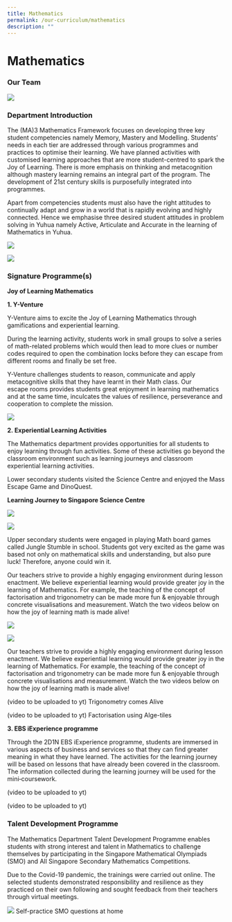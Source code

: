 ```yaml
---
title: Mathematics
permalink: /our-curriculum/mathematics
description: ""
---
```

# **Mathematics**

### Our Team


![](/images/MATH.jpg)

### Department Introduction    

The (MA)3 Mathematics Framework focuses on developing three key student competencies namely Memory, Mastery and Modelling. Students’ needs in each tier are addressed through various programmes and practices to optimise their learning. We have planned activities with customised learning approaches that are more student-centred to spark the Joy of Learning. There is more emphasis on thinking and metacognition although mastery learning remains an integral part of the program. The development of 21st century skills is purposefully integrated into programmes.   
  
Apart from competencies students must also have the right attitudes to continually adapt and grow in a world that is rapidly evolving and highly connected. Hence we emphasise three desired student attitudes in problem solving in Yuhua namely Active, Articulate and Accurate in the learning of Mathematics in Yuhua.

![](/images/math%20framework.jpg)

![](/images/Math%20framewk.jpg)

### Signature Programme(s)

**Joy of Learning Mathematics**

**1\. Y-Venture**

Y-Venture aims to excite the Joy of Learning Mathematics through gamifications and experiential learning.

During the learning activity, students work in small groups to solve a series of math-related problems which would then lead to more clues or number codes required to open the combination locks before they can escape from different rooms and finally be set free.

Y-Venture challenges students to reason, communicate and apply metacognitive skills that they have learnt in their Math class. Our escape rooms provides students great enjoyment in learning mathematics and at the same time, inculcates the values of resilience, perseverance and cooperation to complete the mission.

![](/images/MATH1.jpg)

**2. Experiential Learning Activities**  

The Mathematics department provides opportunities for all students to enjoy learning through fun activities. Some of these activities go beyond the classroom environment such as learning journeys and classroom experiential learning activities.

Lower secondary students visited the Science Centre and enjoyed the Mass Escape Game and DinoQuest.

**Learning Journey to Singapore Science Centre**

![](/images/MATH2.jpg)

![](/images/9abc.jpg)

Upper secondary students were engaged in playing Math board games called Jungle Stumble in school. Students got very excited as the game was based not only on mathematical skills and understanding, but also pure luck! Therefore, anyone could win it. 

Our teachers strive to provide a highly engaging environment during lesson enactment. We believe experiential learning would provide greater joy in the learning of Mathematics. For example, the teaching of the concept of factorisation and trigonometry can be made more fun & enjoyable through concrete visualisations and measurement. Watch the two videos below on how the joy of learning math is made alive!

![](/images/10.png)

![](/images/11.jpg)

Our teachers strive to provide a highly engaging environment during lesson enactment. We believe experiential learning would provide greater joy in the learning of Mathematics. For example, the teaching of the concept of factorisation and trigonometry can be made more fun & enjoyable through concrete visualisations and measurement. Watch the two videos below on how the joy of learning math is made alive!

(video to be uploaded to yt)
Trigonometry comes Alive

(video to be uploaded to yt) 
Factorisation using Alge-tiles

**3\. EBS iExperience programme**

Through the 2D1N EBS iExperience programme, students are immersed in various aspects of business and services so that they can find greater meaning in what they have learned. The activities for the learning journey will be based on lessons that have already been covered in the classroom. The information collected during the learning journey will be used for the mini‐coursework.

(video to be uploaded to yt) 

(video to be uploaded to yt) 

### Talent Development Programme

The Mathematics Department Talent Development Programme enables students with strong interest and talent in Mathematics to challenge themselves by participating in the Singapore Mathematical Olympiads (SMO) and All Singapore Secondary Mathematics Competitions.

Due to the Covid-19 pandemic, the trainings were carried out online. The selected students demonstrated responsibility and resilience as they practiced on their own following and sought feedback from their teachers through virtual meetings.

![](/images/MATH3.jpg)
Self-practice SMO questions at home